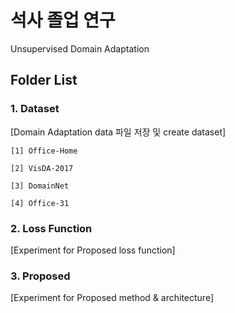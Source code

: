 # 석사 졸업 연구

Unsupervised Domain Adaptation

## Folder List
### 1. Dataset

  [Domain Adaptation data 파일 저장 및 create dataset]

    [1] Office-Home

    [2] VisDA-2017

    [3] DomainNet

    [4] Office-31

### 2. Loss Function

  [Experiment for Proposed loss function]

### 3. Proposed

  [Experiment for Proposed method & architecture]
